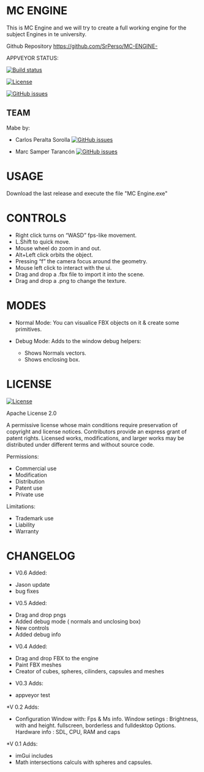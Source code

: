  # MC ENGINE

This is MC Engine and we will try to create a full working engine for the subject Engines in te university. 

Github Repository https://github.com/SrPerso/MC-ENGINE-

APPVEYOR STATUS:

[![Build status](https://ci.appveyor.com/api/projects/status/2e9av5y6o70lle38?svg=true)](https://ci.appveyor.com/project/SrPerso/mc-engine)

[![License](https://img.shields.io/badge/License-Apache%202.0-blue.svg)](https://opensource.org/licenses/Apache-2.0)

[![GitHub issues](https://img.shields.io/github/issues/SrPerso/MC-ENGINE-.svg)](https://github.com/SrPerso/MC-ENGINE-/issues)


## TEAM

Mabe by:

- Carlos Peralta Sorolla
[![GitHub issues](https://img.shields.io/badge/Github-Carlos-yellowgreen.svg)](https://github.com/SrPerso) 

- Marc Samper Tarancón
[![GitHub issues](https://img.shields.io/badge/Github-Marc-yellowgreen.svg)](https://github.com/marcsamper)
 
# USAGE

Download the last release and execute the file "MC Engine.exe"

# CONTROLS

* Right click turns on “WASD” fps-like movement.
* L.Shift to quick move.
* Mouse wheel do zoom in and out.
* Alt+Left click orbits the object.
* Pressing “f” the camera focus around the geometry.
* Mouse left click to interact with the ui.
* Drag and drop a .fbx file to import it into the scene.
* Drag and drop a .png to change the texture.

# MODES

* Normal Mode: 
  You can visualice FBX objects on it & create some primitives.

* Debug Mode:
  Adds to the window debug helpers:
   - Shows Normals vectors.
   - Shows enclosing box.

# LICENSE

[![License](https://img.shields.io/badge/License-Apache%202.0-blue.svg)](https://opensource.org/licenses/Apache-2.0)

Apache License 2.0

A permissive license whose main conditions require preservation of copyright and license notices. Contributors provide an express grant of patent rights. Licensed works, modifications, and larger works may be distributed under different terms and without source code.

Permissions:

* Commercial use
* Modification
* Distribution
* Patent use
* Private use

Limitations:

* Trademark use
* Liability
* Warranty

# CHANGELOG

* V0.6
Added: 
- Jason update
- bug fixes

* V0.5
Added:
- Drag and drop pngs
- Added debug mode ( normals and unclosing box)
- New controls
- Added debug info

* V0.4
Added:
- Drag and drop FBX to the engine
- Paint FBX meshes
- Creator of cubes, spheres, cilinders, capsules and meshes

* V0.3 
Adds: 
- appveyor test

*V 0.2
Adds: 
- Configuration Window with:
 Fps & Ms info.
 Window setings : Brightness, with and height. 
	fullscreen, borderless and fulldesktop Options.
 Hardware info : SDL, CPU, RAM and caps


*V 0.1
Adds:
- imGui includes
- Math intersections calculs with spheres and capsules.











